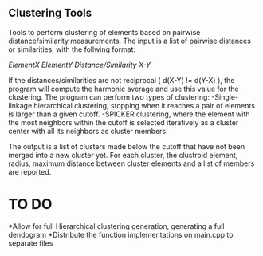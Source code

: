 ## Clustering Tools
Tools to perform clustering of elements based on pairwise distance/similarity measurements.
The input is a list of pairwise distances or similarities, with the follwing format:

*ElementX* *ElementY* *Distance/Similarity X-Y*

If the distances/similarities are not reciprocal ( d(X-Y) != d(Y-X) ), the program will compute
the harmonic average and use this value for the clustering. 
The program can perform two types of clustering:
-Single-linkage hierarchical clustering, stopping when it reaches a pair of
elements is larger than a given cutoff. 
-SPICKER clustering, where the element with the most neighbors within the cutoff is selected
iteratively as a cluster center with all its neighbors as cluster members.

The output is a list of clusters made below the cutoff that have not been merged into
a new cluster yet. For each cluster, the clustroid element, radius, maximum distance
between cluster elements and a list of members are reported.

# TO DO

*Allow for full Hierarchical clustering generation, generating a full dendogram
*Distribute the function implementations on main.cpp to separate files



